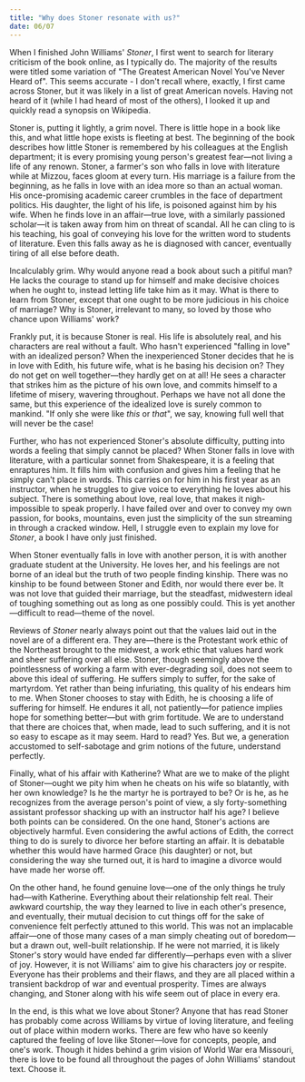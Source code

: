 ```yaml
---
title: "Why does Stoner resonate with us?"
date: 06/07
---
```


When I finished John Williams' _Stoner_, I first went to search for literary criticism of the book online, as I typically do. The majority of the results were titled some variation of "The Greatest American Novel You've Never Heard of". This seems accurate - I don't recall where, exactly, I first came across Stoner, but it was likely in a list of great American novels. Having not heard of it (while I had heard of most of the others), I looked it up and quickly read a synopsis on Wikipedia.

Stoner is, putting it lightly, a grim novel. There is little hope in a book like this, and what little hope exists is fleeting at best. The beginning of the book describes how little Stoner is remembered by his colleagues at the English department; it is every promising young person's greatest fear—not living a life of any renown. Stoner, a farmer's son who falls in love with literature while at Mizzou, faces gloom at every turn. His marriage is a failure from the beginning, as he falls in love with an idea more so than an actual woman. His once-promising academic career crumbles in the face of department politics. His daughter, the light of his life, is poisoned against him by his wife. When he finds love in an affair—true love, with a similarly passioned scholar—it is taken away from him on threat of scandal. All he can cling to is his teaching, his goal of conveying his love for the written word to students of literature. Even this falls away as he is diagnosed with cancer, eventually tiring of all else before death.

Incalculably grim. Why would anyone read a book about such a pitiful man? He lacks the courage to stand up for himself and make decisive choices when he ought to, instead letting life take him as it may. What is there to learn from Stoner, except that one ought to be more judicious in his choice of marriage? Why is Stoner, irrelevant to many, so loved by those who chance upon Williams' work?

Frankly put, it is because Stoner is real. His life is absolutely real, and his characters are real without a fault. Who hasn't experienced "falling in love" with an idealized person? When the inexperienced Stoner decides that he is in love with Edith, his future wife, what is he basing his decision on? They do not get on well together—they hardly get on at all! He sees a character that strikes him as the picture of his own love, and commits himself to a lifetime of misery, wavering throughout. Perhaps we have not all done the same, but this experience of the idealized love is surely common to mankind. "If only she were like *this* or *that*", we say, knowing full well that will never be the case!

Further, who has not experienced Stoner's absolute difficulty, putting into words a feeling that simply cannot be placed? When Stoner falls in love with literature, with a particular sonnet from Shakespeare, it is a feeling that enraptures him. It fills him with confusion and gives him a feeling that he simply can't place in words. This carries on for him in his first year as an instructor, when he struggles to give voice to everything he loves about his subject. There is something about love, real love, that makes it nigh-impossible to speak properly. I have failed over and over to convey my own passion, for books, mountains, even just the simplicity of the sun streaming in through a cracked window. Hell, I struggle even to explain my love for *Stoner*, a book I have only just finished. 

When Stoner eventually falls in love with another person, it is with another graduate student at the University. He loves her, and his feelings are not borne of an ideal but the truth of two people finding kinship. There was no kinship to be found between Stoner and Edith, nor would there ever be. It was not love that guided their marriage, but the steadfast, midwestern ideal of toughing something out as long as one possibly could. This is yet another—difficult to read—theme of the novel. 

Reviews of *Stoner* nearly always point out that the values laid out in the novel are of a different era. They are—there is the Protestant work ethic of the Northeast brought to the midwest, a work ethic that values hard work and sheer suffering over all else. Stoner, though seemingly above the pointlessness of working a farm with ever-degrading soil, does not seem to above this ideal of suffering. He suffers simply to suffer, for the sake of martyrdom. Yet rather than being infuriating, this quality of his endears him to me. When Stoner chooses to stay with Edith, he is choosing a life of suffering for himself. He endures it all, not patiently—for patience implies hope for something better—but with grim fortitude. We are to understand that there are choices that, when made, lead to such suffering, and it is not so easy to escape as it may seem. Hard to read? Yes. But we, a generation accustomed to self-sabotage and grim notions of the future, understand perfectly.

Finally, what of his affair with Katherine? What are we to make of the plight of Stoner—ought we pity him when he cheats on his wife so blatantly, with her own knowledge? Is he the martyr he is portrayed to be? Or is he, as he recognizes from the average person's point of view, a sly forty-something assistant professor shacking up with an instructor half his age? I believe both points can be considered. On the one hand, Stoner's actions are objectively harmful. Even considering the awful actions of Edith, the correct thing to do is surely to divorce her before starting an affair. It is debatable whether this would have harmed Grace (his daughter) or not, but considering the way she turned out, it is hard to imagine a divorce would have made her worse off. 

On the other hand, he found genuine love—one of the only things he truly had—with Katherine. Everything about their relationship felt real. Their awkward courtship, the way they learned to live in each other's presence, and eventually, their mutual decision to cut things off for the sake of convenience felt perfectly attuned to this world. This was not an implacable affair—one of those many cases of a man simply cheating out of boredom—but a drawn out, well-built relationship. If he were not married, it is likely Stoner's story would have ended far differently—perhaps even with a sliver of joy. However, it is not Williams' aim to give his characters joy or respite. Everyone has their problems and their flaws, and they are all placed within a transient backdrop of war and eventual prosperity. Times are always changing, and Stoner along with his wife seem out of place in every era.

In the end, is this what we love about Stoner? Anyone that has read Stoner has probably come across Williams by virtue of loving literature, and feeling out of place within modern works. There are few who have so keenly captured the feeling of love like Stoner—love for concepts, people, and one's work. Though it hides behind a grim vision of World War era Missouri, there is love to be found all throughout the pages of John Williams' standout text. Choose it.




